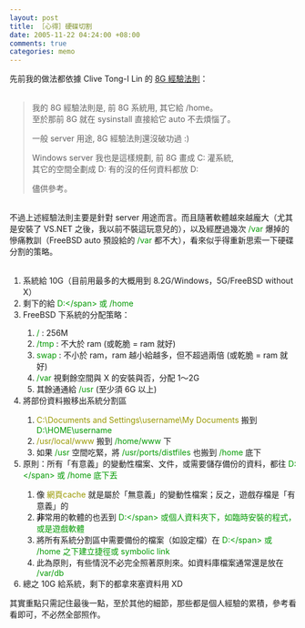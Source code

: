 ```yaml
--- 
layout: post
title: ［心得］硬碟切割
date: 2005-11-22 04:24:00 +08:00
comments: true
categories: memo
---
```


先前我的做法都依據 Clive Tong-I Lin 的 <a href="http://groups.google.com.tw/group/tw.bbs.comp.386bsd/msg/ccf7216150299ee4">8G 經驗法則</a>：<br /><br /><blockquote>我的 8G 經驗法則是, 前 8G 系統用, 其它給 /home。<br />至於那前 8G 就在 sysinstall 直接給它 auto 不去煩惱了。<br /><p>一般 server 用途, 8G 經驗法則還沒破功過 :)<br /></p><p>Windows server 我也是這樣規劃, 前 8G 畫成 C: 灌系統,<br />其它的空間全劃成 D: 有的沒的任何資料都放 D:<br /></p>儘供參考。 </blockquote><br />不過上述經驗法則主要是針對 server 用途而言。而且隨著軟體越來越龐大（尤其是安裝了 VS.NET 之後，我以前不裝這玩意兒的），以及經歷過幾次 <span style="color: rgb(0, 153, 0);">/var</span> 爆掉的慘痛教訓（FreeBSD auto 預設給的 <span style="color: rgb(0, 153, 0);">/var</span> 都不大），看來似乎得重新思索一下硬碟分割的策略。<br /><br /><ol><li>系統給 10G（目前用最多的大概用到 8.2G/Windows，5G/FreeBSD without X）</li><li>剩下的給 <span style="color: rgb(0, 153, 0);">D:\</span> 或 <span style="color: rgb(0, 153, 0);">/home</span></li><li>FreeBSD 下系統的分配策略：</li><ol><li><span style="color: rgb(0, 153, 0);">/</span> : 256M</li><li><span style="color: rgb(0, 153, 0);">/tmp</span> : 不大於 ram (或乾脆 = ram 就好)<br /></li><li><span style="color: rgb(0, 153, 0);">swap</span> : 不小於 ram，ram 越小給越多，但不超過兩倍 (或乾脆 = ram 就好)</li><li><span style="color: rgb(0, 153, 0);">/var</span> 視剩餘空間與 X 的安裝與否，分配 1～2G</li><li>其餘通通給 <span style="color: rgb(0, 153, 0);">/usr</span> (至少須 6G 以上)<br /></li></ol><li>將部份資料搬移出系統分割區</li><ol><li><span style="color: rgb(153, 153, 0);">C:\Documents and Settings\username\My Documents</span> 搬到 <span style="color: rgb(0, 153, 0);">D:\HOME\username</span></li><li><span style="color: rgb(153, 153, 0);">/usr/local/www</span> 搬到 <span style="color: rgb(0, 153, 0);">/home/www</span> 下</li><li>如果 <span style="color: rgb(0, 153, 0);">/usr</span> 空間吃緊，將 <span style="color: rgb(0, 153, 0);">/usr/ports/distfiles</span> 也搬到 <span style="color: rgb(0, 153, 0);">/home</span> 底下</li></ol><li>原則：所有「有意義」的變動性檔案、文件，或需要儲存備份的資料，都往 <span style="color: rgb(0, 153, 0);">D:\</span> 或 <span style="color: rgb(0, 153, 0);">/home</span> 底下丟</li><ol><li>像 <span style="color: rgb(153, 153, 0);">網頁cache</span> 就是屬於「無意義」的變動性檔案；反之，遊戲存檔是「有意義」的</li><li><span style="font-weight: bold;">非</span>常用的軟體的也丟到 <span style="color: rgb(0, 153, 0);">D:\</span> 或個人資料夾下，如臨時安裝的程式，或是遊戲軟體</li><li>將所有系統分割區中需要備份的檔案（如設定檔）在 <span style="color: rgb(0, 153, 0);">D:\</span> 或 <span style="color: rgb(0, 153, 0);">/home</span> 之下建立捷徑或 symbolic link<br /></li><li>此為原則，有些情況不必完全照著原則來。如資料庫檔案通常還是放在 <span style="color: rgb(0, 153, 0);">/var/db</span></li></ol><li>總之 10G 給系統，剩下的都拿來塞資料用 XD</li></ol>其實重點只需記住最後一點，至於其他的細節，那些都是個人經驗的累積，參考看看即可，不必然全部照作。
